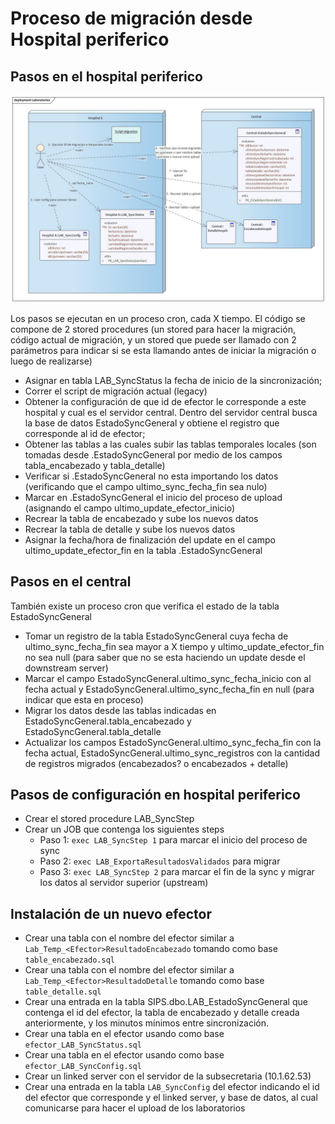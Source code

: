 # Proceso de migración desde Hospital periferico

## Pasos en el hospital periferico

![Comunicacion](Laboratorios.jpg)

Los pasos se ejecutan en un proceso cron, cada X tiempo. El código se compone de 2 stored procedures (un stored para hacer la migración, código actual de migración, y un stored que puede ser llamado con 2 parámetros para indicar si se esta llamando antes de iniciar la migración o luego de realizarse)

- Asignar en tabla LAB_SyncStatus la fecha de inicio de la sincronización;
- Correr el script de migración actual (legacy)
- Obtener la configuración de que id de efector le corresponde a este hospital y cual es el servidor central. Dentro del servidor central busca la base de datos EstadoSyncGeneral y obtiene el registro que corresponde al id de efector;
- Obtener las tablas a las cuales subir las tablas temporales locales (son tomadas desde <upstream>.EstadoSyncGeneral por medio de los campos tabla_encabezado y tabla_detalle)
- Verificar si <upstream>.EstadoSyncGeneral no esta importando los datos (verificando que el campo ultimo_sync_fecha_fin sea nulo)
- Marcar en <upstream>.EstadoSyncGeneral el inicio del proceso de upload (asignando el campo ultimo_update_efector_inicio)
- Recrear la tabla de encabezado y sube los nuevos datos
- Recrear la tabla de detalle y sube los nuevos datos
- Asignar la fecha/hora de finalización del update en el campo ultimo_update_efector_fin en la tabla <upstream>.EstadoSyncGeneral

## Pasos en el central

También existe un proceso cron que verifica el estado de la tabla EstadoSyncGeneral

- Tomar un registro de la tabla EstadoSyncGeneral cuya fecha de ultimo_sync_fecha_fin sea mayor a X tiempo y ultimo_update_efector_fin no sea null (para saber que no se esta haciendo un update desde el downstream server)
- Marcar el campo EstadoSyncGeneral.ultimo_sync_fecha_inicio con al fecha actual y EstadoSyncGeneral.ultimo_sync_fecha_fin en null (para indicar que esta en proceso)
- Migrar los datos desde las tablas indicadas en EstadoSyncGeneral.tabla_encabezado y EstadoSyncGeneral.tabla_detalle
- Actualizar los campos EstadoSyncGeneral.ultimo_sync_fecha_fin con la fecha actual, EstadoSyncGeneral.ultimo_sync_registros con la cantidad de registros migrados (encabezados? o encabezados + detalle)

## Pasos de configuración en hospital periferico

- Crear el stored procedure LAB_SyncStep
- Crear un JOB que contenga los siguientes steps
  - Paso 1: `exec LAB_SyncStep 1` para marcar el inicio del proceso de sync
  - Paso 2: `exec LAB_ExportaResultadosValidados` para migrar
  - Paso 3: `exec LAB_SyncStep 2` para marcar el fin de la sync y migrar los datos al servidor superior (upstream)


## Instalación de un nuevo efector

- Crear una tabla con el nombre del efector similar a ``Lab_Temp_<Efector>ResultadoEncabezado`` tomando como base `table_encabezado.sql`
- Crear una tabla con el nombre del efector similar a ``Lab_Temp_<Efector>ResultadoDetalle`` tomando como base `table_detalle.sql`
- Crear una entrada en la tabla SIPS.dbo.LAB_EstadoSyncGeneral que contenga el id del efector, la tabla de encabezado y detalle creada anteriormente, y los minutos mínimos entre sincronización.
- Crear una tabla en el efector usando como base `efector_LAB_SyncStatus.sql`
- Crear una tabla en el efector usando como base `efector_LAB_SyncConfig.sql`
- Crear un linked server con el servidor de la subsecretaria (10.1.62.53)
- Crear una entrada en la tabla `LAB_SyncConfig` del efector indicando el id del efector que corresponde y el linked server, y base de datos, al cual comunicarse para hacer el upload de los laboratorios
